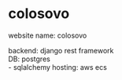 # colosovo
website name: colosovo</br>

backend: django rest framework</br>
DB: postgres</br>
    - sqlalchemy
hosting: aws ecs</br>
